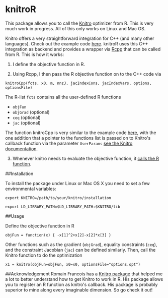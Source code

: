 knitroR
=======

This package allows you to call the [Knitro](http://www.ziena.com/knitro.htm) optimizer from R. This is very much work in progress. All of this only works on Linux and Mac OS.

Knitro offers a very straightforward integration for C++ (and many other languages). Check out the example code [here](https://www.artelys.com/tools/knitro_doc/2_userGuide/gettingStarted/startCallableLibrary.html). knitroR uses this C++ integration as backend and provides a wrapper via [Rcpp](http://dirk.eddelbuettel.com/code/rcpp.html) that can be called from R. This is how it works: 

1.  I define the objective function in R. 

2.  Using Rcpp, I then pass the R objective function on to the C++ code via

```
knitroCpp(fcts, x0, m, nnzJ, jacIndexCons, jacIndexVars, options, optionsFile)
```

The R-list ```fcts``` contains all the user-defined R functions
*  ```objFun```
*  ```objGrad``` (optional)
*  ```ceq``` (optional)
*  ```jac``` (optional)

The function knitroCpp is very similar to the example code [here](https://www.artelys.com/tools/knitro_doc/2_userGuide/gettingStarted/startCallableLibrary.html), with the one addition that a pointer to the functions list is passed on to Knitro's callback function via the parameter ```UserParams``` [see the Knitro documentation](https://www.artelys.com/tools/knitro_doc/2_userGuide/callbacks.html?highlight=userparams).

3. Whenever knitro needs to evaluate the objective function, it [calls the R function](http://gallery.rcpp.org/articles/r-function-from-c++/). 


##Installation

To install the package under Linux or Mac OS X you need to set a few environmental variables:

```
export KNITRO=/path/to/your/knitro/installation
```

```
export LD_LIBRARY_PATH=$LD_LIBRARY_PATH:$KNITRO/lib
```


##Usage

Define the objective function in R

```
objFun = function(x) { -x[1]^2+x[2]-x[2]*x[3] }
```

Other functions such as the gradient (```objGrad```), equality constraints (```ceq```), and the constraint Jacobian (```jac```) can be defined similarly. Then, call the Knitro function to do the optimization

```
x1 = knitro(objFun=objFun, x0=x0, optionsFile="options.opt")
```

##Acknowledgement
Romain Francois has a [Knitro package](https://github.com/romainfrancois/KNITRO/) that helped me a lot to better understand how to get Knitro to work in R. His package allows you to register an R function as knitro's callback. His package is probably superior to mine along every imaginable dimension. So go check it out!

